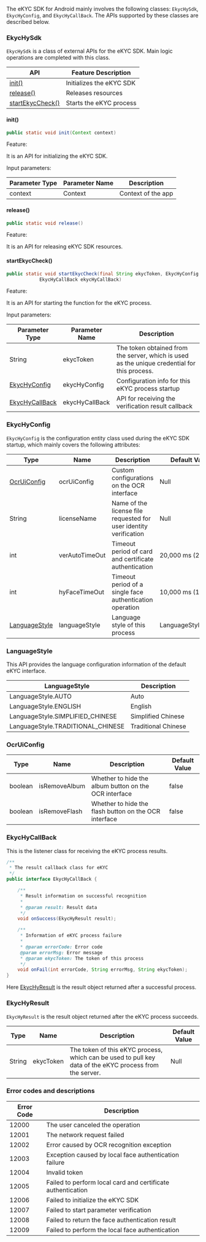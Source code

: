 The eKYC SDK for Android mainly involves the following classes: `EkycHySdk`, `EkycHyConfig`, and `EkycHyCallBack`. The APIs supported by these classes are described below.

### EkycHySdk

`EkycHySdk` is a class of external APIs for the eKYC SDK. Main logic operations are completed with this class.

| API                                   | Feature Description                 |
| ------------------------------------- | ------------------------ |
| [init()](#init())                                     | Initializes the eKYC SDK                                        |
| [release()](#release())                               | Releases resources                                         |
| [startEkycCheck()](#startEkycCheck()) | Starts the eKYC process |

#### init()

```java
public static void init(Context context)
```

Feature:

It is an API for initializing the ​eKYC SDK.

Input parameters:	

| Parameter Type | Parameter Name | Description        |
| -------- | -------- | --------------- |
| context | Context | Context of the app |



#### release()

```java
public static void release() 
```

Feature:

It is an API for releasing eKYC SDK resources.



#### startEkycCheck()

```java
public static void startEkycCheck(final String ekycToken, EkycHyConfig ekycHyConfig,
            EkycHyCallBack ekycHyCallBack)
```

Feature:

It is an API for starting the  function for the eKYC process.

Input parameters:

| Parameter Type | Parameter Name | Description        |
| --------------------------------- | -------------- | ------------------------------------------------- |
| String                            | ekycToken      | The token obtained from the server, which is used as the unique credential for this process. |
| [EkycHyConfig](#EkycHyConfig)     | ekycHyConfig   | Configuration info for this eKYC process startup                        |
| [EkycHyCallBack](#EkycHyCallBack) | ekycHyCallBack | API for receiving the verification result callback                        |



### EkycHyConfig

`EkycHyConfig` is the configuration entity class used during the eKYC SDK startup, which mainly covers the following attributes:

| Type           | Name               | Description                                 | Default Value               |
| ------------------------------- | -------------- | ------------------------------ | ------------------ |
| [OcrUiConfig](#OcrUiConfig)     | ocrUiConfig    | Custom configurations on the OCR interface        | Null               |
| String                          | licenseName    | Name of the license file requested for user identity verification | Null                 |
| int                             | verAutoTimeOut | Timeout period of card and certificate authentication             | 20,000 ms (20s)  |
| int                          | hyFaceTimeOut  | Timeout period of a single face authentication operation                          | 10,000 ms (10s) |
| [LanguageStyle](#LanguageStyle) | languageStyle  | Language style of this process             | LanguageStyle.AUTO |



### LanguageStyle

This API provides the language configuration information of the default eKYC interface.

| LanguageStyle                  | Description             |
| --------------------------------- | ---------------- |
| LanguageStyle.AUTO                | Auto |
| LanguageStyle.ENGLISH             | English             |
| LanguageStyle.SIMPLIFIED_CHINESE  | Simplified Chinese          |
| LanguageStyle.TRADITIONAL_CHINESE | Traditional Chinese         |



### OcrUiConfig

| Type           | Name               | Description                                 | Default Value               |
| ------- | ------------- | ------------------------------- | ------ |
| boolean | isRemoveAlbum | Whether to hide the album button on the OCR interface   | false  |
| boolean | isRemoveFlash | Whether to hide the flash button on the OCR interface   | false  |



### EkycHyCallBack

This is the listener class for receiving the eKYC process results.

```java
/**
 * The result callback class for eKYC
 */
public interface EkycHyCallBack {

    /**
     * Result information on successful recognition
     *
     * @param result: Result data
     */
    void onSuccess(EkycHyResult result);

    /**
     * Information of eKYC process failure
     *
     * @param errorCode: Error code
     @param errorMsg: Error message
     * @param ekycToken: The token of this process
     */
    void onFail(int errorCode, String errorMsg, String ekycToken);
}
```

Here [EkycHyResult](#EkycHyResult) is the result object returned after a successful process.

### EkycHyResult

`EkycHyResult` is the result object returned after the eKYC process succeeds.

| Type           | Name               | Description                                 | Default Value               |
| ------ | --------- | ------------------------------------------------------------ | ------ |
| String | ekycToken | The token of this eKYC process, which can be used to pull key data of the eKYC process from the server. | Null  |



### Error codes and descriptions

| Error Code | Description |
| ------ | -------------------------- |
| 12000  | The user canceled the operation               |
| 12001  | The network request failed              |
| 12002  | Error caused by OCR recognition exception      |
| 12003  | Exception caused by local face authentication failure |
| 12004  | Invalid token                |
| 12005  | Failed to perform local card and certificate authentication            |
| 12006  | Failed to initialize the eKYC SDK      |
| 12007  | Failed to start parameter verification          |
| 12008  | Failed to return the face authentication result       |
| 12009  | Failed to perform the local face authentication       |



